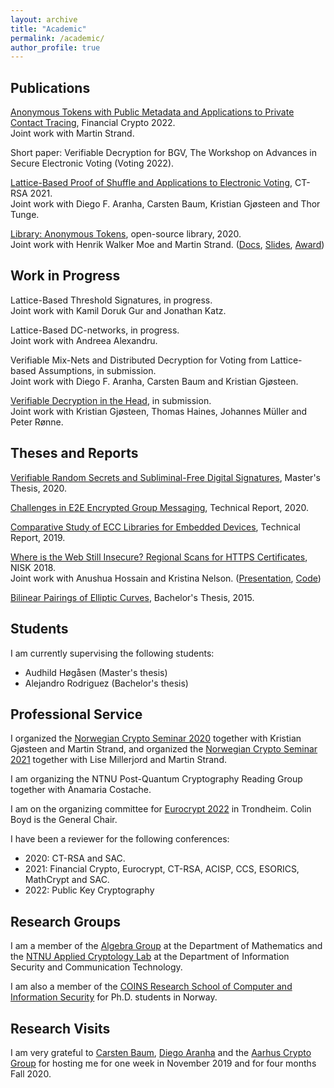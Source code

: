 ```yaml
---
layout: archive
title: "Academic"
permalink: /academic/
author_profile: true
---
```


## Publications

[Anonymous Tokens with Public Metadata and Applications to Private Contact Tracing](https://eprint.iacr.org/2021/203.pdf), Financial Crypto 2022.\
Joint work with Martin Strand.

Short paper: Verifiable Decryption for BGV, The Workshop on Advances in Secure Electronic Voting (Voting 2022).

[Lattice-Based Proof of Shuffle and Applications to Electronic Voting](https://eprint.iacr.org/2021/338.pdf), CT-RSA 2021.\
Joint work with Diego F. Aranha, Carsten Baum, Kristian Gjøsteen and Thor Tunge.

[Library: Anonymous Tokens](https://github.com/HenrikWM/anonymous-tokens), open-source library, 2020.\
Joint work with Henrik Walker Moe and Martin Strand. ([Docs](https://github.com/HenrikWM/anonymous-tokens/wiki), [Slides](https://tjerandsilde.no/files/Anonym-Smittesporing.pdf),
[Award](https://www.datatilsynet.no/aktuelt/aktuelle-nyheter-2021/pris-for-innebygd-personvern-til-anonyme-tokens))

## Work in Progress

Lattice-Based Threshold Signatures, in progress.\
Joint work with Kamil Doruk Gur and Jonathan Katz.

Lattice-Based DC-networks, in progress.\
Joint work with Andreea Alexandru.

Verifiable Mix-Nets and Distributed Decryption for Voting from Lattice-based Assumptions, in submission.\
Joint work with Diego F. Aranha, Carsten Baum and Kristian Gjøsteen.

[Verifiable Decryption in the Head](https://eprint.iacr.org/2021/558.pdf), in submission.\
Joint work with Kristian Gjøsteen, Thomas Haines, Johannes Müller and Peter Rønne.

## Theses and Reports

[Verifiable Random Secrets and Subliminal-Free Digital Signatures](https://tjerandsilde.no/files/Master_Thesis.pdf), Master's Thesis, 2020.

[Challenges in E2E Encrypted Group Messaging](https://tjerandsilde.no/files/GroupMessagingReport.pdf), Technical Report, 2020.

[Comparative Study of ECC Libraries for Embedded Devices](https://tjerandsilde.no/files/Comparative-Study-of-ECC-Libraries-for-Embedded-Devices.pdf), Technical Report, 2019.

[Where is the Web Still Insecure? Regional Scans for HTTPS Certificates](https://tjerandsilde.no/files/Where_is_the_web_still_insecure__Regional_scans_for_HTTPS_certificates.pdf), NISK 2018.\
Joint work with Anushua Hossain and Kristina Nelson. ([Presentation](https://tjerandsilde.no/files/NISK_presentation.pdf), [Code](https://github.com/tjesi/security-scan))

[Bilinear Pairings of Elliptic Curves](https://tjerandsilde.no/files/Bachelor_Thesis.pdf), Bachelor's Thesis, 2015.

## Students

I am currently supervising the following students:
- Audhild Høgåsen (Master's thesis)
- Alejandro Rodriguez (Bachelor's thesis)

## Professional Service
I organized the [Norwegian Crypto Seminar 2020](https://wiki.math.ntnu.no/nks/nks20) together with Kristian Gjøsteen and Martin Strand, and organized the [Norwegian Crypto Seminar 2021](https://wiki.math.ntnu.no/nks/nks21) together with Lise Millerjord and Martin Strand.

I am organizing the NTNU Post-Quantum Cryptography Reading Group together with Anamaria Costache.

I am on the organizing committee for [Eurocrypt 2022](https://eurocrypt.iacr.org/2022) in Trondheim. Colin Boyd is the General Chair.

 I have been a reviewer for the following conferences:
 - 2020: CT-RSA and SAC.
 - 2021: Financial Crypto, Eurocrypt, CT-RSA, ACISP, CCS, ESORICS, MathCrypt and SAC.
 - 2022: Public Key Cryptography

## Research Groups
I am a member of the [Algebra Group](https://www.ntnu.edu/imf/research/algebra) at the Department of Mathematics and the [NTNU Applied Cryptology Lab](https://www.ntnu.edu/iik/nacl-lab) at the Department of Information Security and Communication Technology.

I am also a member of the [COINS Research School of Computer and Information Security](https://coinsrs.no) for Ph.D. students in Norway.

## Research Visits
I am very grateful to [Carsten Baum](http://www.carstenbaum.com), [Diego Aranha](https://sites.google.com/site/dfaranha) and the [Aarhus Crypto Group](https://users-cs.au.dk/orlandi/cryptogroup) for hosting me for one week in November 2019 and for four months Fall 2020.
